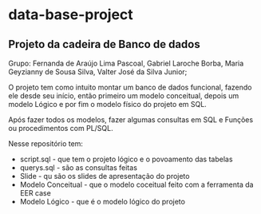 # data-base-project

## Projeto da cadeira de Banco de dados 

Grupo: 
Fernanda de Araújo Lima Pascoal,
Gabriel Laroche Borba,
Maria Geyzianny de Sousa Silva,
Valter José da Silva Junior;

O projeto tem como intuito montar um banco de dados funcional, fazendo ele desde seu início, então primeiro um modelo conceitual, depois um modelo Lógico e por fim o modelo físico do projeto em SQL. 

Após fazer todos os modelos, fazer algumas consultas em SQL e Funções ou procedimentos com PL/SQL. 

Nesse repositório tem:
- script.sql - que tem o projeto lógico e o povoamento das tabelas
- querys.sql - são as consultas feitas 
- Slide - qu são os slides de apresentação do projeto 
- Modelo Conceitual - que o modelo coceitual feito com a ferramenta da EER case 
- Modelo Lógico - que é o modelo lógico do projeto

